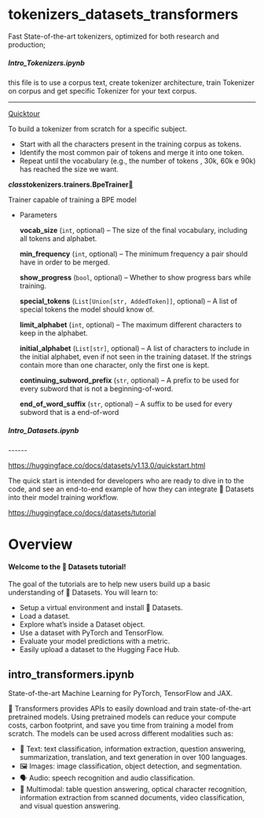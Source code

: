 # tokenizers_datasets_transformers
Fast State-of-the-art tokenizers, optimized for both research and production;



##### Intro_Tokenizers.ipynb

this file is to use a corpus text, create tokenizer architecture, train Tokenizer on corpus and get specific Tokenizer for your text corpus.

------

[Quicktour](https://huggingface.co/docs/tokenizers/python/latest/quicktour.html)

To build a tokenizer from scratch for a specific subject.

- Start with all the characters present in the training corpus as tokens.
- Identify the most common pair of tokens and merge it into one token.
- Repeat until the vocabulary (e.g., the number of tokens , 30k, 60k e 90k) has reached the size we want. 



***class*tokenizers.trainers.BpeTrainer[](https://huggingface.co/docs/tokenizers/python/latest/api/reference.html#tokenizers.trainers.BpeTrainer)**

Trainer capable of training a BPE model

- Parameters

  **vocab_size** (`int`, optional) – The size of the final vocabulary, including all tokens and alphabet.

  **min_frequency** (`int`, optional) – The minimum frequency a pair should have in order to be merged.

  **show_progress** (`bool`, optional) – Whether to show progress bars while training.

  **special_tokens** (`List[Union[str, AddedToken]]`, optional) – A list of special tokens the model should know of.

  **limit_alphabet** (`int`, optional) – The maximum different characters to keep in the alphabet.

  **initial_alphabet** (`List[str]`, optional) – A list of characters to include in the initial alphabet, even if not seen in the training dataset. If the strings contain more than one character, only the first one is kept.

  **continuing_subword_prefix** (`str`, optional) – A prefix to be used for every subword that is not a beginning-of-word.

  **end_of_word_suffix** (`str`, optional) – A suffix to be used for every subword that is a end-of-word

  

<h5>Intro_Datasets.ipynb</h5>
------

https://huggingface.co/docs/datasets/v1.13.0/quickstart.html

The quick start is intended for developers who are ready to dive in to the code, and see an end-to-end example of how they can integrate 🤗 Datasets into their model training workflow. 

https://huggingface.co/docs/datasets/tutorial

# Overview

#### Welcome to the 🤗 Datasets tutorial!

The goal of the tutorials are to help new users build up a basic understanding of 🤗 Datasets. You will learn to:

- Setup a virtual environment and install 🤗 Datasets.
- Load a dataset.
- Explore what’s inside a Dataset object.
- Use a dataset with PyTorch and TensorFlow.
- Evaluate your model predictions with a metric.
- Easily upload a dataset to the Hugging Face Hub.



## **intro_transformers.ipynb**

State-of-the-art Machine Learning for PyTorch, TensorFlow and JAX.



🤗 Transformers provides APIs to easily download and train state-of-the-art pretrained models. Using pretrained models can reduce your compute costs, carbon footprint, and save you time from training a model from scratch. The models can be used across different modalities such as:

- 📝 Text: text classification, information extraction, question answering, summarization, translation, and text generation in over 100 languages.
- 🖼️ Images: image classification, object detection, and segmentation.
- 🗣️ Audio: speech recognition and audio classification.
- 🐙 Multimodal: table question answering, optical character recognition, information extraction from scanned documents, video classification, and visual question answering.
